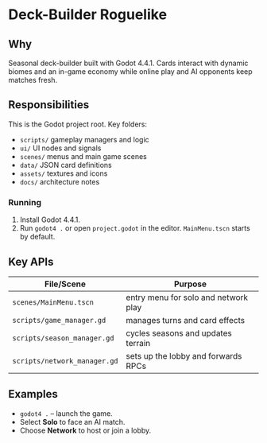 # Deck-Builder Roguelike

## Why
Seasonal deck-builder built with Godot 4.4.1. Cards interact with dynamic biomes and an in-game economy while online play and AI opponents keep matches fresh.

## Responsibilities
This is the Godot project root. Key folders:
- `scripts/` gameplay managers and logic
- `ui/` UI nodes and signals
- `scenes/` menus and main game scenes
- `data/` JSON card definitions
- `assets/` textures and icons
- `docs/` architecture notes

### Running
1. Install Godot 4.4.1.
2. Run `godot4 .` or open `project.godot` in the editor. `MainMenu.tscn` starts by default.

## Key APIs
| File/Scene | Purpose |
|------------|---------|
| `scenes/MainMenu.tscn` | entry menu for solo and network play |
| `scripts/game_manager.gd` | manages turns and card effects |
| `scripts/season_manager.gd` | cycles seasons and updates terrain |
| `scripts/network_manager.gd` | sets up the lobby and forwards RPCs |

## Examples
- `godot4 .` – launch the game.
- Select **Solo** to face an AI match.
- Choose **Network** to host or join a lobby.
